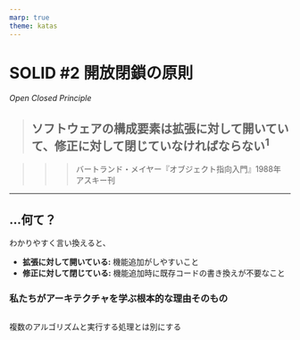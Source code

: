 ```yaml
---
marp: true
theme: katas
---
```

<!-- 
size: 16:9
paginate: true
-->
<!-- header: 勉強会#-->

# SOLID #2 開放閉鎖の原則
_Open Closed Principle_

> ## ソフトウェアの構成要素は拡張に対して開いていて、修正に対して閉じていなければならない$^1$

>>> バートランド・メイヤー『オブジェクト指向入門』1988年 アスキー刊

---

## …何て？

わかりやすく言い換えると、

* **拡張に対して開いている:** 機能追加がしやすいこと
* **修正に対して閉じている:** 機能追加時に既存コードの書き換えが不要なこと

### 私たちがアーキテクチャを学ぶ根本的な理由そのもの

<!-- ちょっとした拡張のために大量の書き換えが必要になるようなら、そのプロジェクトは大失敗への道を進んでいることになる -->

## 
複数のアルゴリズムと実行する処理とは別にする
